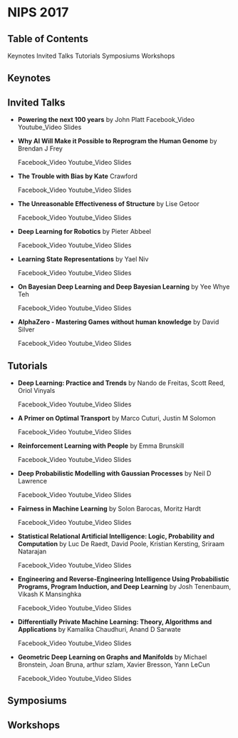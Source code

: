 # NIPS 2017


## Table of Contents
Keynotes
Invited Talks
Tutorials
Symposiums
Workshops

## Keynotes


## Invited Talks

- **Powering the next 100 years** by John Platt
  Facebook_Video  Youtube_Video  Slides

- **Why AI Will Make it Possible to Reprogram the Human Genome** by Brendan J Frey
  
  Facebook_Video  Youtube_Video  Slides

- **The Trouble with Bias by Kate** Crawford
  
  Facebook_Video  Youtube_Video  Slides

- **The Unreasonable Effectiveness of Structure** by Lise Getoor
  
  Facebook_Video  Youtube_Video  Slides

- **Deep Learning for Robotics** by Pieter Abbeel
  
  Facebook_Video  Youtube_Video  Slides

- **Learning State Representations** by Yael Niv
  
  Facebook_Video  Youtube_Video  Slides

- **On Bayesian Deep Learning and Deep Bayesian Learning** by Yee Whye Teh
  
  Facebook_Video  Youtube_Video  Slides

- **AlphaZero - Mastering Games without human knowledge** by David Silver
  
  Facebook_Video  Youtube_Video  Slides


## Tutorials

- **Deep Learning: Practice and Trends** by Nando de Freitas, Scott Reed, Oriol Vinyals
  
  Facebook_Video  Youtube_Video  Slides

- **A Primer on Optimal Transport** by Marco Cuturi, Justin M Solomon
  
  Facebook_Video  Youtube_Video  Slides

- **Reinforcement Learning with People** by Emma Brunskill
  
  Facebook_Video  Youtube_Video  Slides

- **Deep Probabilistic Modelling with Gaussian Processes** by Neil D Lawrence
  
  Facebook_Video  Youtube_Video  Slides

- **Fairness in Machine Learning** by Solon Barocas, Moritz Hardt
  
  Facebook_Video  Youtube_Video  Slides

- **Statistical Relational Artificial Intelligence: Logic, Probability and Computation** by Luc De Raedt, David Poole, Kristian Kersting, Sriraam Natarajan
  
  Facebook_Video  Youtube_Video  Slides

- **Engineering and Reverse-Engineering Intelligence Using Probabilistic Programs, Program Induction, and Deep Learning** by Josh Tenenbaum, Vikash K Mansinghka
  
  Facebook_Video  Youtube_Video  Slides

- **Differentially Private Machine Learning: Theory, Algorithms and Applications** by Kamalika Chaudhuri, Anand D Sarwate
  
  Facebook_Video  Youtube_Video  Slides

- **Geometric Deep Learning on Graphs and Manifolds** by Michael Bronstein, Joan Bruna, arthur szlam, Xavier Bresson, Yann LeCun
  
  Facebook_Video  Youtube_Video  Slides

## Symposiums

## Workshops
